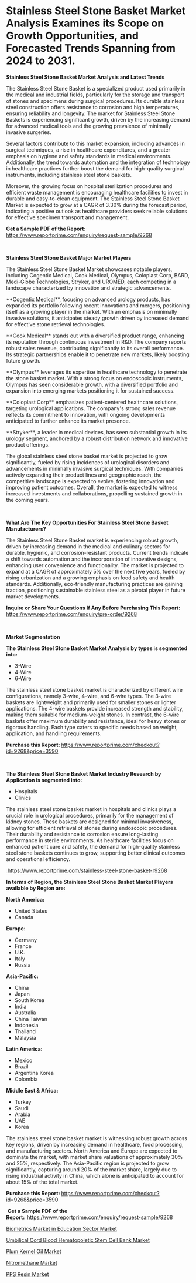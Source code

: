 <p><h1>Stainless Steel Stone Basket Market Analysis Examines its Scope on Growth Opportunities, and Forecasted Trends Spanning from 2024 to 2031.</h1></p><p><strong>Stainless Steel Stone Basket Market Analysis and Latest Trends</strong></p>
<p><p>The Stainless Steel Stone Basket is a specialized product used primarily in the medical and industrial fields, particularly for the storage and transport of stones and specimens during surgical procedures. Its durable stainless steel construction offers resistance to corrosion and high temperatures, ensuring reliability and longevity. The market for Stainless Steel Stone Baskets is experiencing significant growth, driven by the increasing demand for advanced medical tools and the growing prevalence of minimally invasive surgeries.</p><p>Several factors contribute to this market expansion, including advances in surgical techniques, a rise in healthcare expenditures, and a greater emphasis on hygiene and safety standards in medical environments. Additionally, the trend towards automation and the integration of technology in healthcare practices further boost the demand for high-quality surgical instruments, including stainless steel stone baskets.</p><p>Moreover, the growing focus on hospital sterilization procedures and efficient waste management is encouraging healthcare facilities to invest in durable and easy-to-clean equipment. The Stainless Steel Stone Basket Market is expected to grow at a CAGR of 3.30% during the forecast period, indicating a positive outlook as healthcare providers seek reliable solutions for effective specimen transport and management.</p></p>
<p><strong>Get a Sample PDF of the Report:&nbsp;</strong> <a href="https://www.reportprime.com/enquiry/request-sample/9268?utm_campaign=1159&utm_medium=2&utm_source=Github&utm_content=ia&utm_term=28112024&utm_id=stainless-steel-stone-basket">https://www.reportprime.com/enquiry/request-sample/9268</a></p>
<p>&nbsp;</p>
<p><strong>Stainless Steel Stone Basket Major Market Players</strong></p>
<p><p>The Stainless Steel Stone Basket Market showcases notable players, including Cogentix Medical, Cook Medical, Olympus, Coloplast Corp, BARD, Medi-Globe Technologies, Stryker, and UROMED, each competing in a landscape characterized by innovation and strategic advancements. </p><p>**Cogentix Medical**, focusing on advanced urology products, has expanded its portfolio following recent innovations and mergers, positioning itself as a growing player in the market. With an emphasis on minimally invasive solutions, it anticipates steady growth driven by increased demand for effective stone retrieval technologies.</p><p>**Cook Medical** stands out with a diversified product range, enhancing its reputation through continuous investment in R&D. The company reports robust sales revenue, contributing significantly to its overall performance. Its strategic partnerships enable it to penetrate new markets, likely boosting future growth.</p><p>**Olympus** leverages its expertise in healthcare technology to penetrate the stone basket market. With a strong focus on endoscopic instruments, Olympus has seen considerable growth, with a diversified portfolio and expansion into emerging markets positioning it for sustained success.</p><p>**Coloplast Corp** emphasizes patient-centered healthcare solutions, targeting urological applications. The company's strong sales revenue reflects its commitment to innovation, with ongoing developments anticipated to further enhance its market presence.</p><p>**Stryker**, a leader in medical devices, has seen substantial growth in its urology segment, anchored by a robust distribution network and innovative product offerings.</p><p>The global stainless steel stone basket market is projected to grow significantly, fueled by rising incidences of urological disorders and advancements in minimally invasive surgical techniques. With companies actively expanding their product lines and geographic reach, the competitive landscape is expected to evolve, fostering innovation and improving patient outcomes. Overall, the market is expected to witness increased investments and collaborations, propelling sustained growth in the coming years.</p></p>
<p>&nbsp;</p>
<p><strong>What Are The Key Opportunities For Stainless Steel Stone Basket Manufacturers?</strong></p>
<p><p>The Stainless Steel Stone Basket market is experiencing robust growth, driven by increasing demand in the medical and culinary sectors for durable, hygienic, and corrosion-resistant products. Current trends indicate a shift towards automation and the incorporation of innovative designs, enhancing user convenience and functionality. The market is projected to expand at a CAGR of approximately 5% over the next five years, fueled by rising urbanization and a growing emphasis on food safety and health standards. Additionally, eco-friendly manufacturing practices are gaining traction, positioning sustainable stainless steel as a pivotal player in future market developments.</p></p>
<p><strong>Inquire or Share Your Questions If Any Before Purchasing This Report:</strong> <a href="https://www.reportprime.com/enquiry/pre-order/9268?utm_campaign=1159&utm_medium=2&utm_source=Github&utm_content=ia&utm_term=28112024&utm_id=stainless-steel-stone-basket">https://www.reportprime.com/enquiry/pre-order/9268</a></p>
<p>&nbsp;</p>
<p><strong>Market Segmentation</strong></p>
<p><strong>The Stainless Steel Stone Basket Market Analysis by types is segmented into:</strong></p>
<p><ul><li>3-Wire</li><li>4-Wire</li><li>6-Wire</li></ul></p>
<p><p>The stainless steel stone basket market is characterized by different wire configurations, namely 3-wire, 4-wire, and 6-wire types. The 3-wire baskets are lightweight and primarily used for smaller stones or lighter applications. The 4-wire baskets provide increased strength and stability, making them suitable for medium-weight stones. In contrast, the 6-wire baskets offer maximum durability and resistance, ideal for heavy stones or rigorous handling. Each type caters to specific needs based on weight, application, and handling requirements.</p></p>
<p><strong>Purchase this Report:&nbsp;</strong><a href="https://www.reportprime.com/checkout?id=9268&price=3590&utm_campaign=1159&utm_medium=2&utm_source=Github&utm_content=ia&utm_term=28112024&utm_id=stainless-steel-stone-basket">https://www.reportprime.com/checkout?id=9268&price=3590</a></p>
<p>&nbsp;</p>
<p><strong>The Stainless Steel Stone Basket Market Industry Research by Application is segmented into:</strong></p>
<p><ul><li>Hospitals</li><li>Clinics</li></ul></p>
<p><p>The stainless steel stone basket market in hospitals and clinics plays a crucial role in urological procedures, primarily for the management of kidney stones. These baskets are designed for minimal invasiveness, allowing for efficient retrieval of stones during endoscopic procedures. Their durability and resistance to corrosion ensure long-lasting performance in sterile environments. As healthcare facilities focus on enhanced patient care and safety, the demand for high-quality stainless steel stone baskets continues to grow, supporting better clinical outcomes and operational efficiency.</p></p>
<p><a href="https://www.reportprime.com/stainless-steel-stone-basket-r9268?utm_campaign=1159&utm_medium=2&utm_source=Github&utm_content=ia&utm_term=28112024&utm_id=stainless-steel-stone-basket">&nbsp;https://www.reportprime.com/stainless-steel-stone-basket-r9268</a></p>
<p><strong>In terms of Region, the Stainless Steel Stone Basket Market Players available by Region are:</strong></p>
<p>
    <p> <strong> North America: </strong>
        <ul>
            <li>United States</li>
            <li>Canada</li>
        </ul>
        </p> 
    <p> <strong> Europe: </strong>
        <ul>
            <li>Germany</li>
            <li>France</li>
            <li>U.K.</li>
            <li>Italy</li>
            <li>Russia</li>
        </ul>
        </p> 
    <p> <strong> Asia-Pacific: </strong>
        <ul>
            <li>China</li>
            <li>Japan</li>
            <li>South Korea</li>
            <li>India</li>
            <li>Australia</li>
            <li>China Taiwan</li>
            <li>Indonesia</li>
            <li>Thailand</li>
            <li>Malaysia</li>
        </ul>
        </p> 
    <p> <strong> Latin America: </strong>
        <ul>
            <li>Mexico</li>
            <li>Brazil</li>
            <li>Argentina Korea</li>
            <li>Colombia</li>
        </ul>
        </p> 
    <p> <strong> Middle East & Africa: </strong>
        <ul>
            <li>Turkey</li>
            <li>Saudi</li>
            <li>Arabia</li>
            <li>UAE</li>
            <li>Korea</li>
        </ul>
    </p>
    </p>
<p><p>The stainless steel stone basket market is witnessing robust growth across key regions, driven by increasing demand in healthcare, food processing, and manufacturing sectors. North America and Europe are expected to dominate the market, with market share valuations of approximately 30% and 25%, respectively. The Asia-Pacific region is projected to grow significantly, capturing around 20% of the market share, largely due to rising industrial activity in China, which alone is anticipated to account for about 15% of the total market.</p></p>
<p><strong>Purchase this Report: </strong><a href="https://www.reportprime.com/checkout?id=9268&price=3590&utm_campaign=1159&utm_medium=2&utm_source=Github&utm_content=ia&utm_term=28112024&utm_id=stainless-steel-stone-basket">https://www.reportprime.com/checkout?id=9268&price=3590</a></p>
<p>&nbsp;<strong>Get a Sample PDF of the Report:&nbsp;&nbsp;</strong><a href="https://www.reportprime.com/enquiry/request-sample/9268?utm_campaign=1159&utm_medium=2&utm_source=Github&utm_content=ia&utm_term=28112024&utm_id=stainless-steel-stone-basket">https://www.reportprime.com/enquiry/request-sample/9268</a></p>
<p><strong></strong></p>
<p><p><a href="https://issuu.com/reportprime-2/docs/biometrics-market-in-education-sect_810676ddc539ec?utm_campaign=1159&utm_medium=2&utm_source=Github&utm_content=ia&utm_term=28112024&utm_id=stainless-steel-stone-basket">Biometrics Market in Education Sector Market</a></p><p><a href="https://issuu.com/reportprime-2/docs/umbilical-cord-blood-hematopoietic-_c264e51e82edfc?utm_campaign=1159&utm_medium=2&utm_source=Github&utm_content=ia&utm_term=28112024&utm_id=stainless-steel-stone-basket">Umbilical Cord Blood Hematopoietic Stem Cell Bank Market</a></p><p><a href="https://www.linkedin.com/pulse/detailed-plum-kernel-oil-market-analysis-2024-2031-size-lhzie?utm_campaign=1159&utm_medium=2&utm_source=Github&utm_content=ia&utm_term=28112024&utm_id=stainless-steel-stone-basket">Plum Kernel Oil Market</a></p><p><a href="https://www.linkedin.com/pulse/mapping-nitromethane-market-trends-challenges-breakthroughs-gjjve?utm_campaign=1159&utm_medium=2&utm_source=Github&utm_content=ia&utm_term=28112024&utm_id=stainless-steel-stone-basket">Nitromethane Market</a></p><p><a href="https://www.linkedin.com/pulse/pps-resin-market-forecast-global-trends-analysis-from-2024-iacee?utm_campaign=1159&utm_medium=2&utm_source=Github&utm_content=ia&utm_term=28112024&utm_id=stainless-steel-stone-basket">PPS Resin Market</a></p></p>